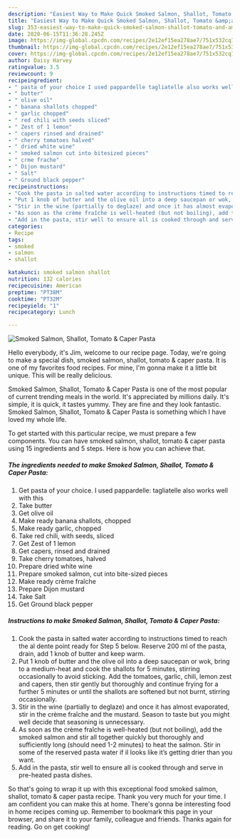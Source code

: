 ```yaml
---
description: "Easiest Way to Make Quick Smoked Salmon, Shallot, Tomato &amp;amp; Caper Pasta"
title: "Easiest Way to Make Quick Smoked Salmon, Shallot, Tomato &amp;amp; Caper Pasta"
slug: 353-easiest-way-to-make-quick-smoked-salmon-shallot-tomato-and-amp-caper-pasta
date: 2020-06-15T11:36:28.245Z
image: https://img-global.cpcdn.com/recipes/2e12ef15ea278ae7/751x532cq70/smoked-salmon-shallot-tomato-caper-pasta-recipe-main-photo.jpg
thumbnail: https://img-global.cpcdn.com/recipes/2e12ef15ea278ae7/751x532cq70/smoked-salmon-shallot-tomato-caper-pasta-recipe-main-photo.jpg
cover: https://img-global.cpcdn.com/recipes/2e12ef15ea278ae7/751x532cq70/smoked-salmon-shallot-tomato-caper-pasta-recipe-main-photo.jpg
author: Daisy Harvey
ratingvalue: 3.5
reviewcount: 9
recipeingredient:
- " pasta of your choice I used pappardelle tagliatelle also works well with this"
- " butter"
- " olive oil"
- " banana shallots chopped"
- " garlic chopped"
- " red chili with seeds sliced"
- " Zest of 1 lemon"
- " capers rinsed and drained"
- " cherry tomatoes halved"
- " dried white wine"
- " smoked salmon cut into bitesized pieces"
- " crme frache"
- " Dijon mustard"
- " Salt"
- " Ground black pepper"
recipeinstructions:
- "Cook the pasta in salted water according to instructions timed to reach the al dente point ready for Step 5 below. Reserve 200 ml of the pasta, drain, add 1 knob of butter and keep warm."
- "Put 1 knob of butter and the olive oil into a deep saucepan or wok, bring to a medium-heat and cook the shallots for 5 minutes, stirring occasionally to avoid sticking. Add the tomatoes, garlic, chili, lemon zest and capers, then stir gently but thoroughly and continue frying for a further 5 minutes or until the shallots are softened but not burnt, stirring occasionally."
- "Stir in the wine (partially to deglaze) and once it has almost evaporated, stir in the crème fraîche and the mustard. Season to taste but you might well decide that seasoning is unnecessary."
- "As soon as the crème fraîche is well-heated (but not boiling), add the smoked salmon and stir all together quickly but thoroughly and sufficiently long (should need 1-2 minutes) to heat the salmon. Stir in some of the reserved pasta water if iI looks like it’s getting drier than you want."
- "Add in the pasta, stir well to ensure all is cooked through and serve in pre-heated pasta dishes."
categories:
- Recipe
tags:
- smoked
- salmon
- shallot

katakunci: smoked salmon shallot 
nutrition: 132 calories
recipecuisine: American
preptime: "PT38M"
cooktime: "PT32M"
recipeyield: "1"
recipecategory: Lunch

---
```



![Smoked Salmon, Shallot, Tomato &amp; Caper Pasta](https://img-global.cpcdn.com/recipes/2e12ef15ea278ae7/751x532cq70/smoked-salmon-shallot-tomato-caper-pasta-recipe-main-photo.jpg)

Hello everybody, it's Jim, welcome to our recipe page. Today, we're going to make a special dish, smoked salmon, shallot, tomato &amp; caper pasta. It is one of my favorites food recipes. For mine, I'm gonna make it a little bit unique. This will be really delicious.



Smoked Salmon, Shallot, Tomato &amp; Caper Pasta is one of the most popular of current trending meals in the world. It's appreciated by millions daily. It's simple, it is quick, it tastes yummy. They are fine and they look fantastic. Smoked Salmon, Shallot, Tomato &amp; Caper Pasta is something which I have loved my whole life.


To get started with this particular recipe, we must prepare a few components. You can have smoked salmon, shallot, tomato &amp; caper pasta using 15 ingredients and 5 steps. Here is how you can achieve that.

<!--inarticleads1-->

##### The ingredients needed to make Smoked Salmon, Shallot, Tomato &amp; Caper Pasta:

1. Get  pasta of your choice. I used pappardelle: tagliatelle also works well with this
1. Take  butter
1. Get  olive oil
1. Make ready  banana shallots, chopped
1. Make ready  garlic, chopped
1. Take  red chili, with seeds, sliced
1. Get  Zest of 1 lemon
1. Get  capers, rinsed and drained
1. Take  cherry tomatoes, halved
1. Prepare  dried white wine
1. Prepare  smoked salmon, cut into bite-sized pieces
1. Make ready  crème fraîche
1. Prepare  Dijon mustard
1. Take  Salt
1. Get  Ground black pepper




<!--inarticleads2-->

##### Instructions to make Smoked Salmon, Shallot, Tomato &amp; Caper Pasta:

1. Cook the pasta in salted water according to instructions timed to reach the al dente point ready for Step 5 below. Reserve 200 ml of the pasta, drain, add 1 knob of butter and keep warm.
1. Put 1 knob of butter and the olive oil into a deep saucepan or wok, bring to a medium-heat and cook the shallots for 5 minutes, stirring occasionally to avoid sticking. Add the tomatoes, garlic, chili, lemon zest and capers, then stir gently but thoroughly and continue frying for a further 5 minutes or until the shallots are softened but not burnt, stirring occasionally.
1. Stir in the wine (partially to deglaze) and once it has almost evaporated, stir in the crème fraîche and the mustard. Season to taste but you might well decide that seasoning is unnecessary.
1. As soon as the crème fraîche is well-heated (but not boiling), add the smoked salmon and stir all together quickly but thoroughly and sufficiently long (should need 1-2 minutes) to heat the salmon. Stir in some of the reserved pasta water if iI looks like it’s getting drier than you want.
1. Add in the pasta, stir well to ensure all is cooked through and serve in pre-heated pasta dishes.




So that's going to wrap it up with this exceptional food smoked salmon, shallot, tomato &amp; caper pasta recipe. Thank you very much for your time. I am confident you can make this at home. There's gonna be interesting food in home recipes coming up. Remember to bookmark this page in your browser, and share it to your family, colleague and friends. Thanks again for reading. Go on get cooking!
